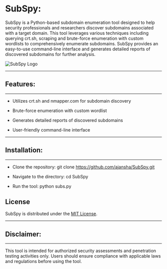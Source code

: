 # SubSpy:
SubSpy is a Python-based subdomain enumeration tool designed to help security professionals and researchers discover subdomains associated with a target domain. This tool leverages various techniques including querying crt.sh, scraping and  brute-force enumeration with custom wordlists to comprehensively enumerate subdomains. SubSpy provides an easy-to-use command-line interface and generates detailed reports of discovered subdomains for further analysis.


![SubSpy Logo](https://github.com/ajansha/SubSpy/assets/68161367/53bae29b-6b14-44a9-93d0-45a5c1797b1a)



___________________________________________________________________________________________________________________________________________________
## Features:
___________________________________________________________________________________________________________________________________________________

* Utilizes crt.sh and nmapper.com for subdomain discovery

* Brute-force enumeration with custom wordlist

* Generates detailed reports of discovered subdomains

* User-friendly command-line interface




___________________________________________________________________________________________________________________________________________________
## Installation:
___________________________________________________________________________________________________________________________________________________

* Clone the repository: git clone https://github.com/ajansha/SubSpy.git

* Navigate to the directory: cd SubSpy

* Run the tool: python subs.py




## License

SubSpy is distributed under the [MIT License](https://github.com/ajansha/SubSpy/blob/main/LICENSE).




___________________________________________________________________________________________________________________________________________________
## Disclaimer:
___________________________________________________________________________________________________________________________________________________
This tool is intended for authorized security assessments and penetration testing activities only. Users should ensure compliance with applicable laws and regulations before using the tool.
